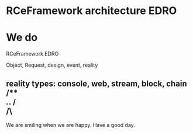 # RCeFramework architecture EDRO
# We do


RCeFramework EDRO

Object, Request, design, event, reality

reality types: console, web, stream, block, chain
/*\*\
*.*.
/ \
/\    
-------------------------------------------------------
We are smiling when we are happy.
Have a good day.
